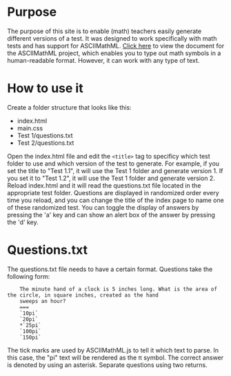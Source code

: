 Purpose
===
The purpose of this site is to enable (math) teachers easily generate different versions of a test. It was designed to work specifically with math tests and has support for ASCIIMathML. [Click here](http://www1.chapman.edu/~jipsen/mathml/asciimath.html) to view the document for the ASCIIMathML project, which enables you to type out math symbols in a human-readable format. However, it can work with any type of text.

How to use it
===
Create a folder structure that looks like this:
* index.html
* main.css
* Test 1/questions.txt
* Test 2/questions.txt

Open the index.html file and edit the `<title>` tag to specificy which test folder to use and which version of the test to generate. For example, if you set the title to "Test 1.1", it will use the Test 1 folder and generate version 1. If you set it to "Test 1.2", it will use the Test 1 folder and generate version 2. Reload index.html and it will read the questions.txt file located in the appropriate test folder. Questions are displayed in randomized order every time you reload, and you can change the title of the index page to name one of these randomized test. You can toggle the display of answers by pressing the 'a' key and can show an alert box of the answer by pressing the 'd' key.

Questions.txt
===
The questions.txt file needs to have a certain format. Questions take the following form:
```
    The minute hand of a clock is 5 inches long. What is the area of the circle, in square inches, created as the hand
    sweeps an hour?
    ===
    `10pi`
    `20pi`
    *`25pi`
    `100pi`
    `150pi`
```

The tick marks are used by ASCIIMathML.js to tell it which text to parse. In this case, the "pi" text will be rendered as the &pi; symbol. The correct answer is denoted by using an asterisk. Separate questions using two returns.
